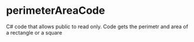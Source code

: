 # perimeterAreaCode
C# code that allows public to read only. Code gets the perimetr and area of a rectangle or a square
